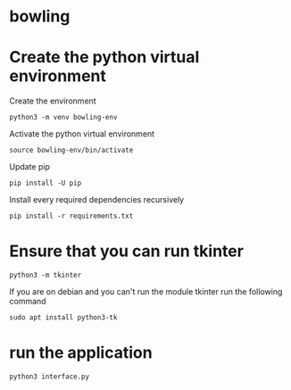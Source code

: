 # bowling

# Create the python virtual environment

Create the environment
```
python3 -m venv bowling-env
```

Activate the python virtual environment
```
source bowling-env/bin/activate
```

Update pip
```
pip install -U pip
```

Install every required dependencies recursively
```
pip install -r requirements.txt
```

# Ensure that you can run tkinter
```
python3 -m tkinter
```

If you are on debian and you can't run the module tkinter run the following command
```
sudo apt install python3-tk
```

# run the application 
```
python3 interface.py
```
